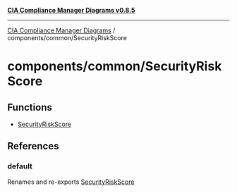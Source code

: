 [**CIA Compliance Manager Diagrams v0.8.5**](../../../README.md)

***

[CIA Compliance Manager Diagrams](../../../modules.md) / components/common/SecurityRiskScore

# components/common/SecurityRiskScore

## Functions

- [SecurityRiskScore](functions/SecurityRiskScore.md)

## References

### default

Renames and re-exports [SecurityRiskScore](functions/SecurityRiskScore.md)
